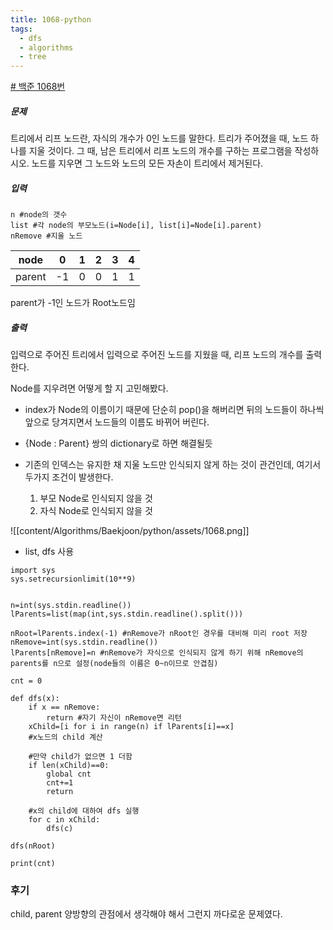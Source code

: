 ```yaml
---
title: 1068-python
tags:
  - dfs
  - algorithms
  - tree
---
```


[# 백준 1068번](https://www.acmicpc.net/problem/1068)

##### 문제
트리에서 리프 노드란, 자식의 개수가 0인 노드를 말한다.
트리가 주어졌을 때, 노드 하나를 지울 것이다. 그 때, 남은 트리에서 리프 노드의 개수를 구하는 프로그램을 작성하시오. 노드를 지우면 그 노드와 노드의 모든 자손이 트리에서 제거된다.

##### 입력
```
n #node의 갯수
list #각 node의 부모노드(i=Node[i], list[i]=Node[i].parent)
nRemove #지울 노드
```

| node   | 0   | 1   | 2   | 3   | 4   |
| ------ | --- | --- | --- | --- | --- |
| parent | -1  | 0   | 0   | 1   | 1   |

parent가 -1인 노드가 Root노드임

##### 출력
입력으로 주어진 트리에서 입력으로 주어진 노드를 지웠을 때, 리프 노드의 개수를 출력한다.


Node를 지우려면 어떻게 할 지 고민해봤다.
- index가 Node의 이름이기 때문에 단순히 pop()을 해버리면 뒤의 노드들이 하나씩 앞으로 당겨지면서 노드들의 이름도 바뀌어 버린다.
- {Node : Parent} 쌍의 dictionary로 하면 해결될듯

- 기존의 인덱스는 유지한 채  지울 노드만 인식되지 않게 하는 것이 관건인데, 여기서 두가지 조건이 발생한다.
	1. 부모 Node로 인식되지 않을 것
	2. 자식 Node로 인식되지 않을 것



![[content/Algorithms/Baekjoon/python/assets/1068.png]]


- list, dfs 사용

```
import sys
sys.setrecursionlimit(10**9)


n=int(sys.stdin.readline())
lParents=list(map(int,sys.stdin.readline().split()))

nRoot=lParents.index(-1) #nRemove가 nRoot인 경우를 대비해 미리 root 저장
nRemove=int(sys.stdin.readline())
lParents[nRemove]=n #nRemove가 자식으로 인식되지 않게 하기 위해 nRemove의 parents를 n으로 설정(node들의 이름은 0~n이므로 안겹침)

cnt = 0

def dfs(x):
    if x == nRemove:
        return #자기 자신이 nRemove면 리턴
    xChild=[i for i in range(n) if lParents[i]==x]
    #x노드의 child 계산

	#만약 child가 없으면 1 더함
	if len(xChild)==0:
        global cnt
        cnt+=1
        return

	#x의 child에 대하여 dfs 실행
    for c in xChild:
        dfs(c)

dfs(nRoot)

print(cnt)

```


### 후기
child, parent 양방향의 관점에서 생각해야 해서 그런지 까다로운 문제였다.